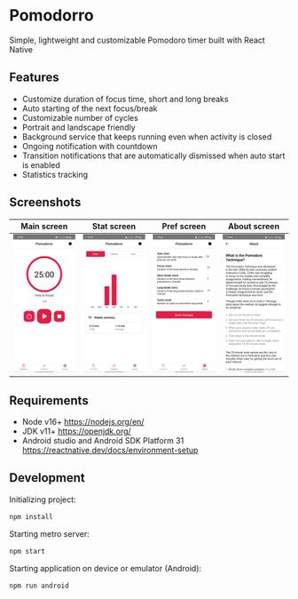 # Pomodorro

Simple, lightweight and customizable Pomodoro timer built with React Native

## Features
- Customize duration of focus time, short and long breaks
- Auto starting of the next focus/break
- Customizable number of cycles
- Portrait and landscape friendly
- Background service that keeps running even when activity is closed
- Ongoing notification with countdown
- Transition notifications that are automatically dismissed when auto start is enabled
- Statistics tracking

## Screenshots

| Main screen | Stat screen | Pref screen | About screen |
|---|---|---|---|
| ![main screen](./media/main_screen.jpg) | ![statistics screen](./media/stat_screen.jpg) | ![settings screen](./media/settings_screen.jpg) | ![about screen](./media/about_screen.jpg) |


## Requirements
- Node v16+ https://nodejs.org/en/
- JDK v11+ https://openjdk.org/
- Android studio and Android SDK Platform 31 https://reactnative.dev/docs/environment-setup

## Development

Initializing project:

```bash
npm install
```

Starting metro server:

```bash
npm start
```

Starting application on device or emulator (Android):

```bash
npm run android
```
